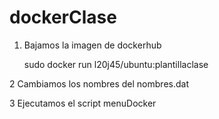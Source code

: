 # dockerClase

1. Bajamos la imagen de dockerhub

    sudo docker run l20j45/ubuntu:plantillaclase

2 Cambiamos los nombres del nombres.dat

3 Ejecutamos el script menuDocker
